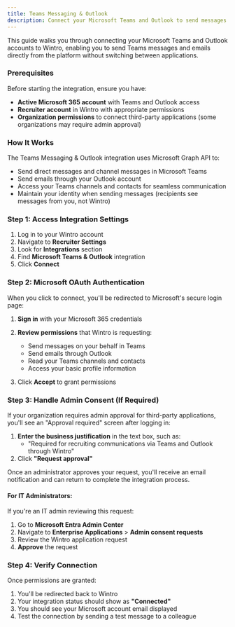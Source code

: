 ```yaml
---
title: Teams Messaging & Outlook
description: Connect your Microsoft Teams and Outlook to send messages and emails directly from Wintro
---
```


This guide walks you through connecting your Microsoft Teams and Outlook accounts to Wintro, enabling you to send Teams messages and emails directly from the platform without switching between applications.

### Prerequisites

Before starting the integration, ensure you have:

- **Active Microsoft 365 account** with Teams and Outlook access
- **Recruiter account** in Wintro with appropriate permissions
- **Organization permissions** to connect third-party applications (some organizations may require admin approval)

### How It Works

The Teams Messaging & Outlook integration uses Microsoft Graph API to:
- Send direct messages and channel messages in Microsoft Teams
- Send emails through your Outlook account
- Access your Teams channels and contacts for seamless communication
- Maintain your identity when sending messages (recipients see messages from you, not Wintro)

### Step 1: Access Integration Settings

1. Log in to your Wintro account
2. Navigate to **Recruiter Settings**
3. Look for **Integrations** section
4. Find **Microsoft Teams & Outlook** integration
5. Click **Connect**

### Step 2: Microsoft OAuth Authentication

When you click to connect, you'll be redirected to Microsoft's secure login page:

1. **Sign in** with your Microsoft 365 credentials
2. **Review permissions** that Wintro is requesting:
   - Send messages on your behalf in Teams
   - Send emails through Outlook
   - Read your Teams channels and contacts
   - Access your basic profile information

3. Click **Accept** to grant permissions


### Step 3: Handle Admin Consent (If Required)

If your organization requires admin approval for third-party applications, you'll see an "Approval required" screen after logging in:

1. **Enter the business justification** in the text box, such as:
   - "Required for recruiting communications via Teams and Outlook through Wintro"
2. Click **"Request approval"**

Once an administrator approves your request, you'll receive an email notification and can return to complete the integration process.


#### For IT Administrators:
If you're an IT admin reviewing this request:

1. Go to **Microsoft Entra Admin Center**
2. Navigate to **Enterprise Applications** > **Admin consent requests**
3. Review the Wintro application request
4. **Approve** the request


### Step 4: Verify Connection

Once permissions are granted:

1. You'll be redirected back to Wintro
2. Your integration status should show as **"Connected"**
3. You should see your Microsoft account email displayed
4. Test the connection by sending a test message to a colleague
